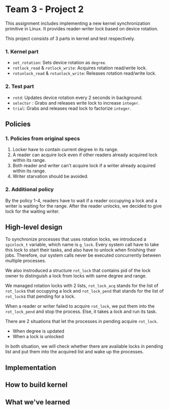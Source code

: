 # Team 3 - Project 2

This assignment includes implementing a new kernel synchronization primitive in Linux. It provides reader-writer lock based on device rotation.

This project consists of 3 parts in kernel and test respectively.

### 1. Kernel part
* `set_rotation`: Sets device rotation as `degree`.
* `rotlock_read` & `rotlock_write`: Acquires rotation read/write lock.
* `rotunlock_read` & `rotunlock_write`: Releases rotation read/write lock.

### 2. Test part
* `rotd`: Updates device rotation every 2 seconds in background.
* `selector` : Grabs and releases write lock to increase `integer`.
* `trial`: Grabs and releases read lock to factorize `integer`.
 
## Policies
### 1. Policies from original specs
1. Locker have to contain current degree in its range.
2. A reader can acquire lock even if other readers already acquired lock within its range.
3. Both reader and writer can't acquire lock if a writer already acquired within its range.
4. Writer starvation should be avoided.

### 2. Additional policy
By the policy 1-4, readers have to wait if a reader occupying a lock and a writer is waiting for the range. After the reader unlocks, we decided to give lock for the waiting writer.

## High-level design

To synchronize processes that uses rotation locks, we introduced a `spinlock_t` variable, which name is `g_lock`. Every system call have to take this lock to start their tasks, and also have to unlock when finishing their jobs. Therefore, our system calls never be executed concurrently between multiple processes.

We also instroduced a structure `rot_lock` that contains pid of the lock owner to distinguish a lock from locks with same degree and range.

We managed rotation locks with 2 lists, `rot_lock_acq` stands for the list of `rot_lock`s that occupying a lock and `rot_lock_pend` that stands for the list of `rot_lock`s that pending for a lock.

When a reader or writer failed to acquire `rot_lock`, we put them into the `rot_lock_pend` and stop the process. Else, it takes a lock and run its task.

There are 2 situations that let the processes in pending acquire `rot_lock`.

* When degree is updated
* When a lock is unlocked

In both situation, we will check whether there are available locks in pending list and put them into the acquired list and wake up the processes.

## Implementation
## How to build kernel
## What we've learned
